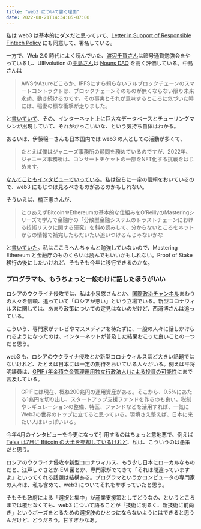 ```yaml
---
title: "web3 について書く理由"
date: 2022-08-21T14:34:05-07:00
---
```

私は web3 は基本的にダメだと思っていて、[Letter in Support of Responsible Fintech Policy](https://concerned.tech) にも同意して、署名している。

一方で、Web 2.0 時代によく読んでいた、[渡辺千賀さん](https://chikawatanabe.com)は暗号通貨勉強会をやっているし、UIEvolution の[中島さん](https://satoshi.blogs.com)は [Nouns DAO](https://nouns.wtf) を高く評価している。中島さんは

> AWSやAzureどころか、IPFSにすら頼らないフルブロックチェーンのスマートコントラクトは、ブロックチェーンそのものが無くならない限り未来永劫、動き続けるのです。その事実とそれが意味するところに気づいた時には、稲妻の様な衝撃が走りました。

と[書いていて](https://twitter.com/snakajima/status/1542095223190605825)、その、インターネット上に巨大なデータベースとチューリングマシンが出現していて、それがかっこいいな、という気持ち自体はわかる。

あるいは、伊藤穣一さんも日本国内では web3 の人としての活動が多くて、

> たとえば僕はジャニーズ事務所の顧問を務めているのですが、2022年、ジャニーズ事務所は、コンサートチケットの一部をNFT化する挑戦をはじめます。

[なんてこともインタビューでいっている](https://r25.jp/article/1090820329898357907)。私は彼らに一定の信頼をおいているので、web3 にもじつは見るべきものがあるのかもしれない。

そういえば、楠正憲さんが、

> とりあえずBitcoinやEthereumの基本的な仕組みをO’ReillyのMasteringシリーズで学んで金融庁の「分散型金融システムのトラストチェーンにおける技術リスクに関する研究」を斜め読みして、分からないところをネットからの情報で補完したらだいたい追いつけるんじゃないかな

と[書いていた](https://twitter.com/masanork/status/1556076799918243842)。私はここらへんちゃんと勉強していないので、Mastering Ethereum と金融庁のものくらいは読んでもいいかもしれない。Proof of Stake 移行の後にしたいけれど、そもそも今年に移行できるのかな。

### プログラマも、もうちょっと一般むけに話したほうがいい

ロシアのウクライナ侵攻では、私は小泉悠さんとか、[国際政治チャンネル](https://www.youtube.com/channel/UC0_ZXOHTaFGkvpxrsMT3sog)まわりの人々を信頼、追っていて「ロシアが悪い」という立場でいる。新型コロナウィルスに関しては、あまり政策についての定見はないのだけど、西浦博さんは追っている。

こういう、専門家がテレビやマスメディアを待たずに、一般の人々に話しかけられるようになったのは、インターネットが普及した結果おこった良いことの一つだと思う。

web3 も、ロシアのウクライナ侵攻とか新型コロナウィルスほど大きい話題ではないけれど、たとえば日本には一定の期待をおいている人々がいる。例えば平将明議員は、[GPIF (年金積立金管理運用独立行政法人) による投資の可能性](https://www.coindeskjapan.com/147504/)にまで言及している。

> GPIFには現在、概ね200兆円の運用資産がある。そこから、0.5%にあたる1兆円を切り出し、スタートアップ支援ファンドを作るのも良い。税制やレギュレーションの整備、特区、ファンドなどを活用すれば、一気にWeb3の世界のトップに立てると思っている。環境さえ整えば、日本に来たい人はいっぱいいる。

今年4月のインタビューを今更になって引用するのはちょっと意地悪で、例えば [Telsa は7月に Bitcoin の大半を売却しているけれど](https://www.bloomberg.co.jp/news/articles/2022-07-20/RFC6XQDWRGG001)、私は、こういうのは愚策だと思う。

ロシアのウクライナ侵攻や新型コロナウィルス、もう少し日本にローカルなものだと、江戸しぐさとか EM 菌とか、専門家がでてきて「それは間違っていますよ」といってくれる話題は結構ある。プログラマというかコンピュータの専門家の人々は、私も含めて、web3 についてそれをサボっていたと思う。

そもそも政府による「選択と集中」が産業支援策としてどうなの、というところまでは覆せなくても、web3 について語ることが「技術に明るく、新技術に前向き」というポーズをとるための選択肢のひとつにならないようにはできると思うんだけど、どうだろう。甘すぎかなあ。
